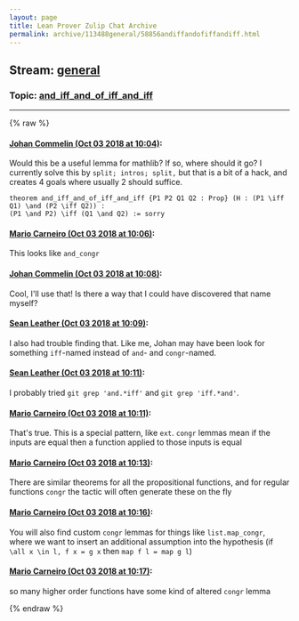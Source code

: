 ```yaml
---
layout: page
title: Lean Prover Zulip Chat Archive 
permalink: archive/113488general/58856andiffandofiffandiff.html
---
```


## Stream: [general](index.html)
### Topic: [and_iff_and_of_iff_and_iff](58856andiffandofiffandiff.html)

---


{% raw %}
#### [ Johan Commelin (Oct 03 2018 at 10:04)](https://leanprover.zulipchat.com/#narrow/stream/113488-general/topic/and_iff_and_of_iff_and_iff/near/135087802):
Would this be a useful lemma for mathlib? If so, where should it go? I currently solve this by `split; intros; split,` but that is a bit of a hack, and creates 4 goals where usually 2 should suffice.
```lean
theorem and_iff_and_of_iff_and_iff {P1 P2 Q1 Q2 : Prop} (H : (P1 \iff Q1) \and (P2 \iff Q2)) :
(P1 \and P2) \iff (Q1 \and Q2) := sorry
```

#### [ Mario Carneiro (Oct 03 2018 at 10:06)](https://leanprover.zulipchat.com/#narrow/stream/113488-general/topic/and_iff_and_of_iff_and_iff/near/135087872):
This looks like `and_congr`

#### [ Johan Commelin (Oct 03 2018 at 10:08)](https://leanprover.zulipchat.com/#narrow/stream/113488-general/topic/and_iff_and_of_iff_and_iff/near/135087981):
Cool, I'll use that! Is there a way that I could have discovered that name myself?

#### [ Sean Leather (Oct 03 2018 at 10:09)](https://leanprover.zulipchat.com/#narrow/stream/113488-general/topic/and_iff_and_of_iff_and_iff/near/135088008):
I also had trouble finding that. Like me, Johan may have been look for something `iff`-named instead of `and`- and `congr`-named.

#### [ Sean Leather (Oct 03 2018 at 10:11)](https://leanprover.zulipchat.com/#narrow/stream/113488-general/topic/and_iff_and_of_iff_and_iff/near/135088104):
I probably tried `git grep 'and.*iff'` and `git grep 'iff.*and'`.

#### [ Mario Carneiro (Oct 03 2018 at 10:11)](https://leanprover.zulipchat.com/#narrow/stream/113488-general/topic/and_iff_and_of_iff_and_iff/near/135088105):
That's true. This is a special pattern, like `ext`. `congr` lemmas mean if the inputs are equal then a function applied to those inputs is equal

#### [ Mario Carneiro (Oct 03 2018 at 10:13)](https://leanprover.zulipchat.com/#narrow/stream/113488-general/topic/and_iff_and_of_iff_and_iff/near/135088176):
There are similar theorems for all the propositional functions, and for regular functions `congr` the tactic will often generate these on the fly

#### [ Mario Carneiro (Oct 03 2018 at 10:16)](https://leanprover.zulipchat.com/#narrow/stream/113488-general/topic/and_iff_and_of_iff_and_iff/near/135088308):
You will also find custom `congr` lemmas for things like `list.map_congr`, where we want to insert an additional assumption into the hypothesis (if `\all x \in l, f x = g x` then `map f l = map g l`)

#### [ Mario Carneiro (Oct 03 2018 at 10:17)](https://leanprover.zulipchat.com/#narrow/stream/113488-general/topic/and_iff_and_of_iff_and_iff/near/135088324):
so many higher order functions have some kind of altered `congr` lemma


{% endraw %}
